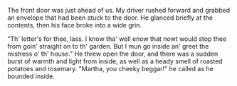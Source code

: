 The front door was just ahead of us. My driver rushed forward and grabbed an envelope that had been stuck to the door. He glanced briefly at the contents, then his face broke into a wide grin.

“Th' letter's for thee, lass. I know tha' well enow that nowt would stop thee from goin' straight on to th' garden. But I mun go inside an' greet the mistress o' th' house." He threw open the door, and there was a sudden burst of warmth and light from inside, as well as a heady smell of roasted potatoes and rosemary. "Martha, you cheeky beggar!" he called as he bounded inside. 